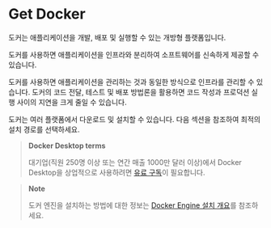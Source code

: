 # Get Docker

도커는 애플리케이션을 개발, 배포 및 실행할 수 있는 개방형 플랫폼입니다.

도커를 사용하면 애플리케이션을 인프라와 분리하여 소프트웨어를 신속하게 제공할 수 있습니다.

도커를 사용하면 애플리케이션을 관리하는 것과 동일한 방식으로 인프라를 관리할 수 있습니다. 도커의 코드 전달, 테스트 및 배포 방법론을 활용하면 코드 작성과 프로덕션 실행 사이의 지연을 크게 줄일 수 있습니다.

도커는 여러 플랫폼에서 다운로드 및 설치할 수 있습니다. 다음 섹션을 참조하여 최적의 설치 경로를 선택하세요.

> **Docker Desktop terms**
>
> 대기업(직원 250명 이상 또는 연간 매출 1000만 달러 이상)에서 Docker Desktop을 상업적으로 사용하려면 [유료 구독](https://www.docker.com/pricing/?_gl=1*h2v28y*_gcl_au*MjczODgxODI4LjE3Mzg0NzA0NDI.*_ga*MjEyODM1MDY2OC4xNzIwMzEyNzQ5*_ga_XJWPQMJYHQ*MTczOTU2MjU3My42MS4xLjE3Mzk1NjI3NjMuNjAuMC4w)이 필요합니다.

<div class="not-prose">
  <card-component
  imgsrc="/imgs/get-started/get-docker-logo/apple_48.svg"
  title="Docker Desktop for Mac"
  description="macOS 샌드박스 보안 모델을 사용하는 네이티브 애플리케이션으로, Mac에 모든 Docker 도구를 제공합니다."
  href="https://docs.docker.com/desktop/setup/install/mac-install/"
></card-component>
<card-component
  imgsrc="/imgs/get-started/get-docker-logo/windows_48.svg"
  title="Docker Desktop for Windows"
  description="모든 Docker 도구를 Windows 컴퓨터에 제공하는 네이티브 Windows 애플리케이션입니다."
  href="https://docs.docker.com/desktop/setup/install/windows-install/"
></card-component>
<card-component
  imgsrc="/imgs/get-started/get-docker-logo/linux_48.svg"
  title="Docker Desktop for Linux"
  description="모든 Docker 도구를 Linux 컴퓨터에 제공하는 네이티브 Linux 애플리케이션입니다."
  href="https://docs.docker.com/desktop/setup/install/linux/"
></card-component>
</div>




> **Note**
>
> 도커 엔진을 설치하는 방법에 대한 정보는 [Docker Engine 설치 개요](https://docs.docker.com/engine/install/)를 참조하세요.
